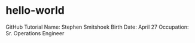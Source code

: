 # hello-world
GitHub Tutorial 
Name: Stephen Smitshoek
Birth Date: April 27
Occupation: Sr. Operations Engineer
